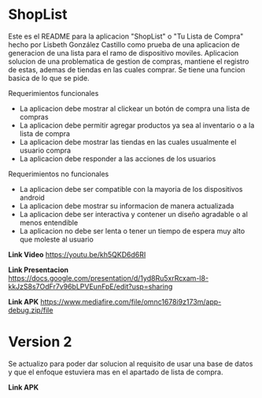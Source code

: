 # ShopList
Este es el README para la aplicacion "ShopList" o "Tu Lista de Compra" hecho por Lisbeth González Castillo como prueba de una aplicacion de generacion de una lista para el ramo de dispositivo moviles.
Aplicacion solucion de una problematica de gestion de compras, mantiene el registro de estas, ademas de tiendas en las cuales comprar. Se tiene una funcion basica de lo que se pide.

Requerimientos funcionales
- La aplicacion debe mostrar al clickear un botón de compra una lista de compras
- La aplicacion debe permitir agregar productos ya sea al inventario o a la lista de compra
- La aplicacion debe mostrar las tiendas en las cuales usualmente el usuario compra
- La aplicacion debe responder a las acciones de los usuarios

Requerimientos no funcionales
- La aplicacion debe ser compatible con la mayoria de los dispositivos android
- La aplicacion debe mostrar su informacion de manera actualizada
- La aplicacion debe ser interactiva y contener un diseño agradable o al menos entendible
- La aplicacion no debe ser lenta o tener un tiempo de espera muy alto que moleste al usuario

**Link Video**
https://youtu.be/kh5QKD6d6RI

**Link Presentacion**
https://docs.google.com/presentation/d/1yd8Ru5xrRcxam-l8-kkJzS8s7OdFr7v96bLPVEunFpE/edit?usp=sharing

**Link APK** 
https://www.mediafire.com/file/omnc1678i9z173m/app-debug.zip/file

# Version 2
Se actualizo para poder dar solucion al requisito de usar una base de datos y que el enfoque estuviera mas en el apartado de lista de compra.

**Link APK** 
